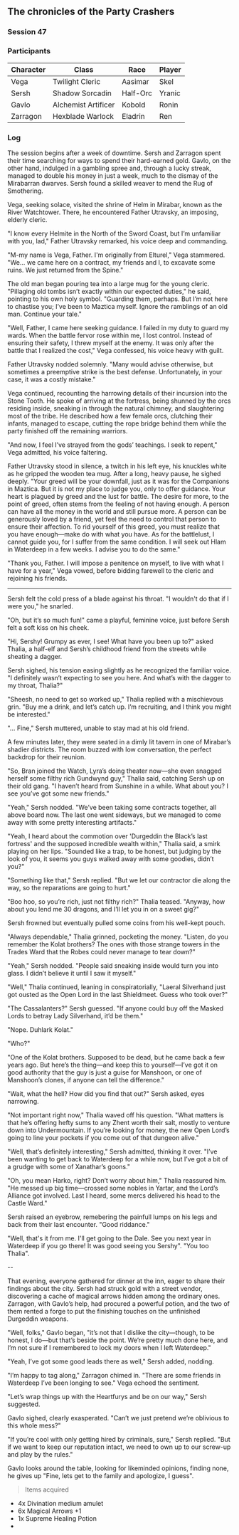 ## The chronicles of the Party Crashers
### Session 47

### Participants
| Character| Class | Race | Player |
|--|--|--|--|
| Vega | Twilight Cleric | Aasimar | Skel |
| Sersh | Shadow Sorcadin | Half-Orc | Yranic |
| Gavlo | Alchemist Artificer | Kobold | Ronin |
| Zarragon | Hexblade Warlock | Eladrin | Ren |

### Log

The session begins after a week of downtime. Sersh and Zarragon spent their time searching for ways to spend their hard-earned gold. Gavlo, on the other hand, indulged in a gambling spree and, through a lucky streak, managed to double his money in just a week, much to the dismay of the Mirabarran dwarves. Sersh found a skilled weaver to mend the Rug of Smothering.

Vega, seeking solace, visited the shrine of Helm in Mirabar, known as the River Watchtower. There, he encountered Father Utravsky, an imposing, elderly cleric.

"I know every Helmite in the North of the Sword Coast, but I’m unfamiliar with you, lad," Father Utravsky remarked, his voice deep and commanding.

"M-my name is Vega, Father. I'm originally from Elturel," Vega stammered. "We... we came here on a contract, my friends and I, to excavate some ruins. We just returned from the Spine."

The old man began pouring tea into a large mug for the young cleric. "Pillaging old tombs isn’t exactly within our expected duties," he said, pointing to his own holy symbol. "Guarding them, perhaps. But I’m not here to chastise you; I’ve been to Maztica myself. Ignore the ramblings of an old man. Continue your tale."

"Well, Father, I came here seeking guidance. I failed in my duty to guard my wards. When the battle fervor rose within me, I lost control. Instead of ensuring their safety, I threw myself at the enemy. It was only after the battle that I realized the cost," Vega confessed, his voice heavy with guilt.

Father Utravsky nodded solemnly. "Many would advise otherwise, but sometimes a preemptive strike is the best defense. Unfortunately, in your case, it was a costly mistake."

Vega continued, recounting the harrowing details of their incursion into the Stone Tooth. He spoke of arriving at the fortress, being shunned by the orcs residing inside, sneaking in through the natural chimney, and slaughtering most of the tribe. He described how a few female orcs, clutching their infants, managed to escape, cutting the rope bridge behind them while the party finished off the remaining warriors.

"And now, I feel I’ve strayed from the gods’ teachings. I seek to repent," Vega admitted, his voice faltering.

Father Utravsky stood in silence, a twitch in his left eye, his knuckles white as he gripped the wooden tea mug. After a long, heavy pause, he sighed deeply. "Your greed will be your downfall, just as it was for the Companions in Maztica. But it is not my place to judge you, only to offer guidance. Your heart is plagued by greed and the lust for battle. The desire for more, to the point of greed, often stems from the feeling of not having enough. A person can have all the money in the world and still pursue more. A person can be generously loved by a friend, yet feel the need to control that person to ensure their affection. To rid yourself of this greed, you must realize that you have enough—make do with what you have. As for the battlelust, I cannot guide you, for I suffer from the same condition. I will seek out Hlam in Waterdeep in a few weeks. I advise you to do the same."

"Thank you, Father. I will impose a penitence on myself, to live with what I have for a year," Vega vowed, before bidding farewell to the cleric and rejoining his friends.

---
Sersh felt the cold press of a blade against his throat. "I wouldn't do that if I were you," he snarled.

"Oh, but it’s so much fun!" came a playful, feminine voice, just before Sersh felt a soft kiss on his cheek.

"Hi, Sershy! Grumpy as ever, I see! What have you been up to?" asked Thalia, a half-elf and Sersh’s childhood friend from the streets while sheating a dagger.

Sersh sighed, his tension easing slightly as he recognized the familiar voice. "I definitely wasn’t expecting to see you here. And what’s with the dagger to my throat, Thalia?"

"Sheesh, no need to get so worked up," Thalia replied with a mischievous grin. "Buy me a drink, and let’s catch up. I’m recruiting, and I think you might be interested."

"... Fine," Sersh muttered, unable to stay mad at his old friend.

A few minutes later, they were seated in a dimly lit tavern in one of Mirabar’s shadier districts. The room buzzed with low conversation, the perfect backdrop for their reunion.

"So, Bran joined the Watch, Lyra’s doing theater now—she even snagged herself some filthy rich Gundwynd guy," Thalia said, catching Sersh up on their old gang. "I haven’t heard from Sunshine in a while. What about you? I see you’ve got some new friends."

"Yeah," Sersh nodded. "We’ve been taking some contracts together, all above board now. The last one went sideways, but we managed to come away with some pretty interesting artifacts."

"Yeah, I heard about the commotion over 'Durgeddin the Black’s last fortress' and the supposed incredible wealth within," Thalia said, a smirk playing on her lips. "Sounded like a trap, to be honest, but judging by the look of you, it seems you guys walked away with some goodies, didn’t you?"

"Something like that," Sersh replied. "But we let our contractor die along the way, so the reparations are going to hurt."

"Boo hoo, so you’re rich, just not filthy rich?" Thalia teased. "Anyway, how about you lend me 30 dragons, and I’ll let you in on a sweet gig?"

Sersh frowned but eventually pulled some coins from his well-kept pouch.

"Always dependable," Thalia grinned, pocketing the money. "Listen, do you remember the Kolat brothers? The ones with those strange towers in the Trades Ward that the Robes could never manage to tear down?"

"Yeah," Sersh nodded. "People said sneaking inside would turn you into glass. I didn’t believe it until I saw it myself."

"Well," Thalia continued, leaning in conspiratorially, "Laeral Silverhand just got ousted as the Open Lord in the last Shieldmeet. Guess who took over?"

"The Cassalanters?" Sersh guessed. "If anyone could buy off the Masked Lords to betray Lady Silverhand, it’d be them."

"Nope. Duhlark Kolat."

"Who?"

"One of the Kolat brothers. Supposed to be dead, but he came back a few years ago. But here’s the thing—and keep this to yourself—I’ve got it on good authority that the guy is just a guise for Manshoon, or one of Manshoon’s clones, if anyone can tell the difference."

"Wait, what the hell? How did you find that out?" Sersh asked, eyes narrowing.

"Not important right now," Thalia waved off his question. "What matters is that he’s offering hefty sums to any Zhent worth their salt, mostly to venture down into Undermountain. If you’re looking for money, the new Open Lord’s going to line your pockets if you come out of that dungeon alive."

"Well, that’s definitely interesting," Sersh admitted, thinking it over. "I’ve been wanting to get back to Waterdeep for a while now, but I’ve got a bit of a grudge with some of Xanathar’s goons."

"Oh, you mean Harko, right? Don’t worry about him," Thalia reassured him. "He messed up big time—crossed some nobles in Yartar, and the Lord’s Alliance got involved. Last I heard, some mercs delivered his head to the Castle Ward."

Sersh raised an eyebrow, remebering the painfull lumps on his legs and back from their last encounter. "Good riddance."

"Well, that's it from me. I'll get going to the Dale. See you next year in Waterdeep if you go there! It was good seeing you Sershy". "You too Thalia".

--

That evening, everyone gathered for dinner at the inn, eager to share their findings about the city. Sersh had struck gold with a street vendor, discovering a cache of magical arrows hidden among the ordinary ones. Zarragon, with Gavlo’s help, had procured a powerful potion, and the two of them rented a forge to put the finishing touches on the unfinished Durgeddin weapons.

"Well, folks," Gavlo began, "it’s not that I dislike the city—though, to be honest, I do—but that’s beside the point. We’re pretty much done here, and I’m not sure if I remembered to lock my doors when I left Waterdeep."

"Yeah, I’ve got some good leads there as well," Sersh added, nodding.

"I’m happy to tag along," Zarragon chimed in. "There are some friends in Waterdeep I’ve been longing to see." Vega echoed the sentiment.

"Let’s wrap things up with the Heartfurys and be on our way," Sersh suggested.

Gavlo sighed, clearly exasperated. "Can’t we just pretend we’re oblivious to this whole mess?"

"If you’re cool with only getting hired by criminals, sure," Sersh replied. "But if we want to keep our reputation intact, we need to own up to our screw-up and play by the rules."

Gavlo looks around the  table, looking for likeminded opinions, finding none, he gives up "Fine, lets get to the family and apologize, I guess".



> Items acquired
- 4x Divination medium amulet
- 6x Magical Arrows +1
- 1x Supreme Healing Potion
- 

